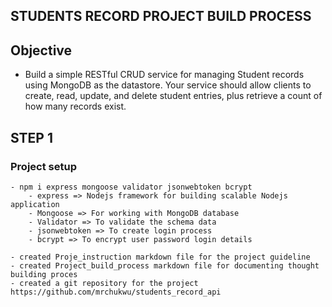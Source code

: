 ## STUDENTS RECORD PROJECT BUILD PROCESS

## Objective 
- Build a simple RESTful CRUD service for managing Student records using MongoDB as the datastore. Your service should allow clients to create, read, update, and delete student entries, plus retrieve a count of how many records exist.


## STEP 1

### Project setup
    - npm i express mongoose validator jsonwebtoken bcrypt
        - express => Nodejs framework for building scalable Nodejs application
        - Mongoose => For working with MongoDB database
        - Validator => To validate the schema data
        - jsonwebtoken => To create login process
        - bcrypt => To encrypt user password login details
    
    - created Proje_instruction markdown file for the project guideline
    - created Project_build_process markdown file for documenting thought building proces
    - created a git repository for the project https://github.com/mrchukwu/students_record_api
